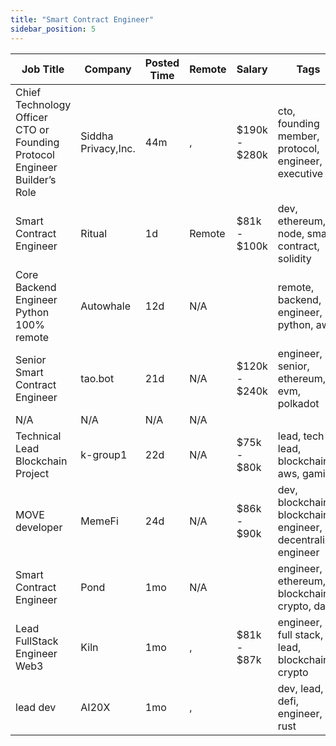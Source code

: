 ```yaml
---
title: "Smart Contract Engineer"
sidebar_position: 5
---
```


| Job Title | Company | Posted Time | Remote | Salary | Tags | Apply Link |
|-----------|---------|-------------|--------|--------|------|------------|
| Chief Technology Officer CTO or Founding Protocol Engineer Builder’s Role | Siddha Privacy,Inc. | 44m | , | $190k - $280k | cto, founding member, protocol, engineer, executive | [Apply](https://web3.career/chief-technology-officer-cto-or-founding-protocol-engineer-builder-s-role-siddha-privacy-inc/100598) |
| Smart Contract Engineer | Ritual | 1d | Remote | $81k - $100k | dev, ethereum, node, smart contract, solidity | [Apply](https://web3.career/smart-contract-engineer-ritual/57557) |
| Core Backend Engineer Python 100% remote | Autowhale | 12d | N/A |  | remote, backend, engineer, python, aws | [Apply](https://web3.career/core-backend-engineer-python-100-remote-autowhale/99476) |
| Senior Smart Contract Engineer | tao.bot | 21d | N/A | $120k - $240k | engineer, senior, ethereum, evm, polkadot | [Apply](https://web3.career/senior-smart-contract-engineer-tao-bot/98908) |
| N/A | N/A | N/A | N/A |  |  | [Apply](https://web3.career/metana) |
| Technical Lead Blockchain Project | k-group1 | 22d | N/A | $75k - $80k | lead, tech lead, blockchain, aws, gaming | [Apply](https://web3.career/technical-lead-blockchain-project-k-group1/101172) |
| MOVE developer | MemeFi | 24d | N/A | $86k - $90k | dev, blockchain, blockchain engineer, decentralize, engineer | [Apply](https://web3.career/move-developer-memefi/101042) |
| Smart Contract Engineer | Pond | 1mo | N/A |  | engineer, ethereum, blockchain, crypto, dapp | [Apply](https://web3.career/smart-contract-engineer-pond/97755) |
| Lead FullStack Engineer Web3 | Kiln | 1mo | , | $81k - $87k | engineer, full stack, lead, blockchain, crypto | [Apply](https://web3.career/lead-fullstack-engineer-web3-kiln/99684) |
| lead dev | AI20X | 1mo | , |  | dev, lead, defi, engineer, rust | [Apply](https://web3.career/lead-dev-ai20x/94376) |
